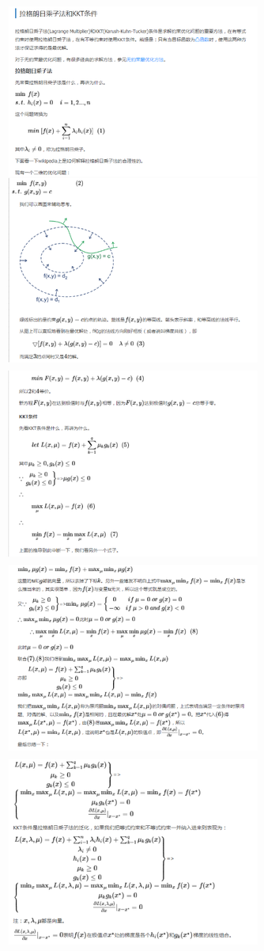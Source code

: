 ![](/assets/lg-kkt1.png)  
![](/assets/lg-kkt2.png)

![](/assets/lg-kkt3.png)

![](/assets/lg-kkt4.png)

![](/assets/lg-kkt5.png)



